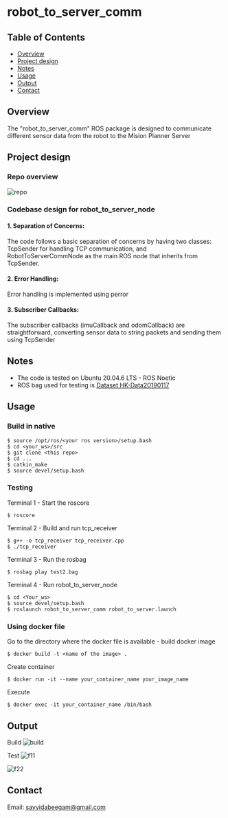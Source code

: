 # robot_to_server_comm

## Table of Contents

- [Overview](#overview)
- [Project design](#design)
- [Notes](#notes)
- [Usage](#usage)
- [Output](#output)
- [Contact](#contact)

## Overview

The "robot_to_server_comm" ROS package is designed to communicate different sensor data from the robot to the Mision Planner Server

## Project design 
### Repo overview
![repo](https://github.com/sayyidabeegam/robot-to-server-communication/assets/47295006/cc03f8de-71e1-4b67-97da-c011a9381154)

### Codebase design for robot_to_server_node
#### 1. Separation of Concerns:
The code follows a basic separation of concerns by having two classes: TcpSender for handling TCP communication, and RobotToServerCommNode as the main ROS node that inherits from TcpSender.
#### 2. Error Handling:
Error handling is implemented using perror 
#### 3. Subscriber Callbacks:
The subscriber callbacks (imuCallback and odomCallback) are straightforward, converting sensor data to string packets and sending them using TcpSender
## Notes
- The code is tested on Ubuntu 20.04.6 LTS - ROS Noetic
- ROS bag used for testing is [Dataset HK-Data20190117](https://github.com/weisongwen/UrbanLoco)
## Usage
### Build in native
```
$ source /opt/ros/<your ros version>/setup.bash
$ cd <your_ws>/src
$ git clone <this repo>
$ cd ...
$ catkin_make
$ source devel/setup.bash
```
### Testing
Terminal 1 - Start the roscore
```
$ roscore
```
Terminal 2 - Build and run tcp_receiver
```
$ g++ -o tcp_receiver tcp_receiver.cpp
$ ./tcp_receiver 
```
Terminal 3 - Run the rosbag
```
$ rosbag play test2.bag 
```
Terminal 4 - Run robot_to_server_node
```
$ cd <Your_ws>
$ source devel/setup.bash
$ roslaunch robot_to_server_comm robot_to_server.launch 
```

### Using docker file
Go to the directory where the docker file is available - build docker image
```
$ docker build -t <name of the image> .
```
Create container
```
$ docker run -it --name your_container_name your_image_name
```
Execute
```
$ docker exec -it your_container_name /bin/bash
```

## Output
Build
![build](https://github.com/sayyidabeegam/robot-to-server-communication/assets/47295006/c71f20f0-c9e8-4923-927c-cd212510ebc7)

Test
![f11](https://github.com/sayyidabeegam/robot-to-server-communication/assets/47295006/f6a44136-a79c-425e-9975-7f757ca11bec)

![f22](https://github.com/sayyidabeegam/robot-to-server-communication/assets/47295006/95d7a60a-db08-41bf-b9f9-fff749b5915b)


## Contact
Email: sayyidabeegam@gmail.com
